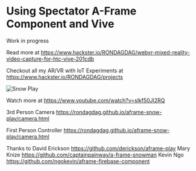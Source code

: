 # Using Spectator A-Frame Component and Vive

Work in progress

Read more at https://www.hackster.io/RONDAGDAG/webvr-mixed-reality-video-capture-for-htc-vive-201cdb

Checkout all my AR/VR with IoT Experiments at https://www.hackster.io/RONDAGDAG/projects


![Snow Play](https://rondagdag.github.io/aframe-snow-play/snowplay.gif)

Watch more at
https://www.youtube.com/watch?v=slkf50Jl2RQ

3rd Person Camera
https://rondagdag.github.io/aframe-snow-play/camera.html

First Person Controller
https://rondagdag.github.io/aframe-snow-play/camera.html


Thanks to David Erickson https://github.com/derickson/aframe-play
Mary Knize https://github.com/captainpainway/a-frame-snowman
Kevin Ngo https://github.com/ngokevin/aframe-firebase-component
